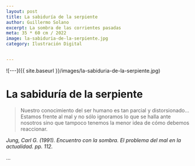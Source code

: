 ```yaml
---
layout: post
title: La sabiduría de la serpiente
author: Guillermo Solano
excerpt: La sombra de las corrientes pasadas
meta: 35 * 60 cm / 2022
image: la-sabiduria-de-la-serpiente.jpg
category: Ilustración Digital


---
```



![---]({{ site.baseurl }}/images/la-sabiduria-de-la-serpiente.jpg)

# La sabiduría de la serpiente

>Nuestro conocimiento del ser humano es tan parcial y distorsionado... Estamos frente al mal y
no sólo ignoramos lo que se halla ante nosotros sino que tampoco tenemos la menor idea de cómo debemos
reaccionar.

*Jung, Carl G. (1991). Encuentro con la sombra. El problema del mal en la actualidad. pp. 112.*

…
